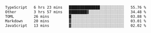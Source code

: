 <!--START_SECTION:waka-->

```txt
TypeScript   6 hrs 23 mins   ██████████████░░░░░░░░░░░   55.76 %
Other        3 hrs 57 mins   ████████▓░░░░░░░░░░░░░░░░   34.48 %
TOML         26 mins         █░░░░░░░░░░░░░░░░░░░░░░░░   03.88 %
Markdown     20 mins         ▓░░░░░░░░░░░░░░░░░░░░░░░░   03.01 %
JavaScript   13 mins         ▓░░░░░░░░░░░░░░░░░░░░░░░░   02.02 %
```

<!--END_SECTION:waka-->